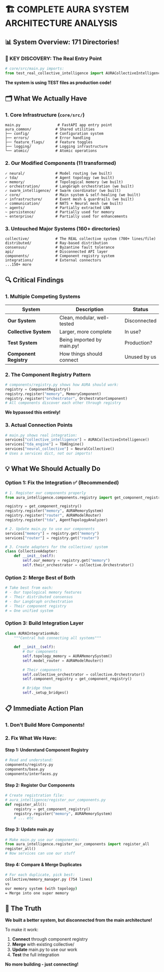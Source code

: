 # 🏗️ COMPLETE AURA SYSTEM ARCHITECTURE ANALYSIS

## 📊 System Overview: 171 Directories!

### 🚨 KEY DISCOVERY: The Real Entry Point

```python
# core/src/main.py imports:
from test_real_collective_intelligence import AURACollectiveIntelligence
```

**The system is using TEST files as production code!**

## 🗂️ What We Actually Have

### **1. Core Infrastructure** (`core/src/`)
```
main.py                 # FastAPI app entry point
aura_common/           # Shared utilities
├── config/            # Configuration system
├── errors/            # Error handling
├── feature_flags/     # Feature toggles
├── logging/           # Logging infrastructure
└── atomic/            # Atomic operations
```

### **2. Our Modified Components** (11 transformed)
```
✓ neural/              # Model routing (we built)
✓ tda/                 # Agent topology (we built)
✓ memory/              # Topological memory (we built)
✓ orchestration/       # LangGraph orchestration (we built)
✓ swarm_intelligence/  # Swarm coordinator (we built)
✓ core/                # Main system & self-healing (we built)
✓ infrastructure/      # Event mesh & guardrails (we built)
✓ communication/       # NATS + Neural mesh (we built)
~ agents/              # Partially extracted LNN
~ persistence/         # Partially used for memory
~ enterprise/          # Partially used for enhancements
```

### **3. Untouched Major Systems** (160+ directories)
```
collective/            # The REAL collective system (700+ lines/file)
distributed/           # Ray-based distribution
consensus/             # Byzantine fault tolerance
api/                   # Disconnected API layer
components/            # Component registry system
integrations/          # External connectors
...150+ more
```

## 🔍 Critical Findings

### **1. Multiple Competing Systems**

| System | Description | Status |
|--------|-------------|--------|
| **Our System** | Clean, modular, well-tested | Disconnected |
| **Collective System** | Larger, more complete | In use? |
| **Test System** | Being imported by main.py! | Production? |
| **Component Registry** | How things should connect | Unused by us |

### **2. The Component Registry Pattern**

```python
# components/registry.py shows how AURA should work:
registry = ComponentRegistry()
registry.register("memory", MemoryComponent)
registry.register("orchestrator", OrchestratorComponent)
# All components discover each other through registry
```

**We bypassed this entirely!**

### **3. Actual Connection Points**

```python
# main.py shows real integration:
services["collective_intelligence"] = AURACollectiveIntelligence()
services["tda_engine"] = TDAEngine()
services["neural_collective"] = NeuralCollective()
# Uses a services dict, not our imports!
```

## 💡 What We Should Actually Do

### **Option 1: Fix the Integration** ✅ (Recommended)

```python
# 1. Register our components properly
from aura_intelligence.components.registry import get_component_registry

registry = get_component_registry()
registry.register("memory", AURAMemorySystem)
registry.register("router", AURAModelRouter)
registry.register("tda", AgentTopologyAnalyzer)

# 2. Update main.py to use our components
services["memory"] = registry.get("memory")
services["router"] = registry.get("router")

# 3. Create adapters for the collective/ system
class CollectiveAdapter:
    def __init__(self):
        self.our_memory = registry.get("memory")
        self.their_orchestrator = collective.Orchestrator()
```

### **Option 2: Merge Best of Both**

```python
# Take best from each:
# - Our topological memory features
# - Their distributed consensus
# - Our LangGraph orchestration  
# - Their component registry
# = One unified system
```

### **Option 3: Build Integration Layer**

```python
class AURAIntegrationHub:
    """Central hub connecting all systems"""
    
    def __init__(self):
        # Our components
        self.topology_memory = AURAMemorySystem()
        self.model_router = AURAModelRouter()
        
        # Their components
        self.collective_orchestrator = collective.Orchestrator()
        self.component_registry = get_component_registry()
        
        # Bridge them
        self._setup_bridges()
```

## 📋 Immediate Action Plan

### **1. Don't Build More Components!**

### **2. Fix What We Have:**

#### **Step 1: Understand Component Registry**
```bash
# Read and understand:
components/registry.py
components/base.py
components/interfaces.py
```

#### **Step 2: Register Our Components**
```python
# Create registration file:
# aura_intelligence/register_our_components.py
def register_all():
    registry = get_component_registry()
    registry.register("memory", AURAMemorySystem)
    # ... etc
```

#### **Step 3: Update main.py**
```python
# Make main.py use our components:
from aura_intelligence.register_our_components import register_all
register_all()
# Now services can use our stuff
```

#### **Step 4: Compare & Merge Duplicates**
```bash
# For each duplicate, pick best:
collective/memory_manager.py (754 lines)
vs
our memory system (with topology)
= Merge into one super memory
```

## 🎯 The Truth

**We built a better system, but disconnected from the main architecture!**

To make it work:
1. **Connect** through component registry
2. **Merge** with existing collective/
3. **Update** main.py to use our work
4. **Test** the full integration

**No more building - just connecting!**